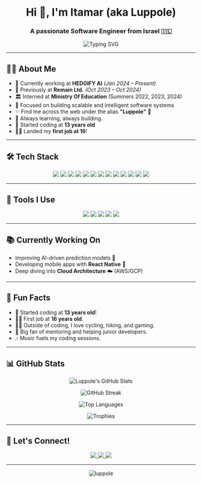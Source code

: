 <h1 align="center">Hi 👋, I'm Itamar (aka Luppole)</h1>
<h3 align="center">A passionate Software Engineer from Israel 🇮🇱</h3>

<p align="center">
  <img src="https://readme-typing-svg.herokuapp.com?font=Fira+Code&weight=500&size=24&pause=1000&center=true&vCenter=true&width=435&lines=Pythonista+🐍;C%23+Enthusiast+⚙️;Java+Coffee+Lover+☕;JS+Web+Crafter+💻;Always+Learning+🚀" alt="Typing SVG" />
</p>

---

## 👨‍💻 About Me

- 🔭 Currently working at **HEDGIFY AI** *(Jan 2024 – Present)*
- 💼 Previously at **Remain Ltd.** *(Oct 2023 – Oct 2024)*
- 🏛️ Interned at **Ministry Of Education** (Summers 2022, 2023, 2024)
- 🎯 Focused on building scalable and intelligent software systems
- ✨ Find me across the web under the alias **"Luppole"** 🔎
- 🧠 Always learning, always building.
- 👶 Started coding at **13 years old**
- 👨‍💻 Landed my **first job at 16**!

---

## 🛠️ Tech Stack

<p align="center">
  <img src="https://img.shields.io/badge/Python-3670A0?style=for-the-badge&logo=python&logoColor=white" />
  <img src="https://img.shields.io/badge/C-00599C?style=for-the-badge&logo=c&logoColor=white" />
  <img src="https://img.shields.io/badge/C%23-239120?style=for-the-badge&logo=csharp&logoColor=white" />
  <img src="https://img.shields.io/badge/Java-ED8B00?style=for-the-badge&logo=java&logoColor=white" />
  <img src="https://img.shields.io/badge/JavaScript-F7DF1E?style=for-the-badge&logo=javascript&logoColor=black" />
  <img src="https://img.shields.io/badge/TypeScript-007ACC?style=for-the-badge&logo=typescript&logoColor=white" />
  <img src="https://img.shields.io/badge/HTML5-E34F26?style=for-the-badge&logo=html5&logoColor=white" />
  <img src="https://img.shields.io/badge/CSS3-1572B6?style=for-the-badge&logo=css3&logoColor=white" />
  <img src="https://img.shields.io/badge/ASP.NET-512BD4?style=for-the-badge&logo=dotnet&logoColor=white" />
  <img src="https://img.shields.io/badge/GitLab-FC6D26?style=for-the-badge&logo=gitlab&logoColor=white" />
  <img src="https://img.shields.io/badge/MySQL-005C84?style=for-the-badge&logo=mysql&logoColor=white" />
  <img src="https://img.shields.io/badge/Firebase-FFCA28?style=for-the-badge&logo=firebase&logoColor=black" />
  <img src="https://img.shields.io/badge/Android%20Studio-3DDC84?style=for-the-badge&logo=android-studio&logoColor=white" />
</p>

---

## 🧰 Tools I Use

<p align="center">
  <img src="https://img.shields.io/badge/Visual_Studio_Code-0078D4?style=for-the-badge&logo=visual%20studio%20code&logoColor=white" />
  <img src="https://img.shields.io/badge/Git-F05032?style=for-the-badge&logo=git&logoColor=white" />
  <img src="https://img.shields.io/badge/GitHub-181717?style=for-the-badge&logo=github&logoColor=white" />
  <img src="https://img.shields.io/badge/Node.js-339933?style=for-the-badge&logo=nodedotjs&logoColor=white" />
  <img src="https://img.shields.io/badge/PostgreSQL-316192?style=for-the-badge&logo=postgresql&logoColor=white" />
</p>

---

## 📚 Currently Working On

- Improving AI-driven prediction models 🧠
- Developing mobile apps with **React Native** 📱
- Deep diving into **Cloud Architecture** ☁️ (AWS/GCP)

---

## 🧩 Fun Facts

- 🌟 Started coding at **13 years old**!
- 👨‍💻 First job at **16 years old**.
- 🚴‍♂️ Outside of coding, I love cycling, hiking, and gaming.
- 💬 Big fan of mentoring and helping junior developers.
- 🎶 Music fuels my coding sessions.

---

## 📊 GitHub Stats

<p align="center">
  <img src="https://github-readme-stats.vercel.app/api?username=luppole&show_icons=true&theme=ayu-mirage&hide=contribs,prs" alt="Luppole's GitHub Stats" />
</p>

<p align="center">
  <img src="https://github-readme-streak-stats.herokuapp.com/?user=luppole&theme=ayu-mirage" alt="GitHub Streak" />
</p>

<p align="center">
  <img src="https://github-readme-stats.vercel.app/api/top-langs/?username=luppole&layout=compact&theme=ayu-mirage&hide=shaderlab,hlsl,cpp,gap&langs_count=8" alt="Top Languages" />
</p>

<p align="center">
  <img src="https://github-profile-trophy.vercel.app/?username=luppole&theme=onedark" alt="Trophies" />
</p>

---

## 🔗 Let's Connect!

<p align="center">
  <a href="https://github.com/luppole" target="_blank">
    <img src="https://img.shields.io/badge/GitHub-100000?style=for-the-badge&logo=github&logoColor=white" />
  </a>
  <a href="https://www.linkedin.com/in/itamar-p-52a5b1256/" target="_blank">
    <img src="https://img.shields.io/badge/LinkedIn-0A66C2?style=for-the-badge&logo=linkedin&logoColor=white" />
  </a>
  <a href="https://discord.com/users/luppole" target="_blank">
    <img src="https://img.shields.io/badge/Discord-5865F2?style=for-the-badge&logo=discord&logoColor=white" />
  </a>
</p>

---

<p align="center">
  <img src="https://komarev.com/ghpvc/?username=luppole&label=Profile%20views&color=0e75b6&style=flat" alt="luppole" />
</p>
